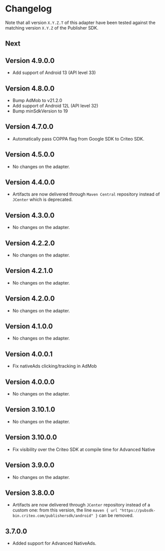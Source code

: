 # Changelog

Note that all version `X.Y.Z.T` of this adapter have been tested against the matching version
`X.Y.Z` of the Publisher SDK.

## Next

## Version 4.9.0.0
* Add support of Android 13 (API level 33)

## Version 4.8.0.0
* Bump AdMob to v21.2.0
* Add support of Android 12L (API level 32)
* Bump minSdkVersion to 19

## Version 4.7.0.0
* Automatically pass COPPA flag from Google SDK to Criteo SDK.

## Version 4.5.0.0
* No changes on the adapter.

## Version 4.4.0.0
* Artifacts are now delivered through `Maven Central` repository instead of `JCenter` which is
  deprecated.

## Version 4.3.0.0
* No changes on the adapter.

## Version 4.2.2.0
* No changes on the adapter.

## Version 4.2.1.0
* No changes on the adapter.

## Version 4.2.0.0
* No changes on the adapter.

## Version 4.1.0.0 
* No changes on the adapter.

## Version 4.0.0.1
* Fix nativeAds clicking/tracking in AdMob

## Version 4.0.0.0
* No changes on the adapter.

## Version 3.10.1.0

* No changes on the adapter.
 
## Version 3.10.0.0

* Fix visibility over the Criteo SDK at compile time for Advanced Native

## Version 3.9.0.0

* No changes on the adapter.

## Version 3.8.0.0

* Artifacts are now delivered through `JCenter` repository instead of a custom one: from this
version, the line `maven { url "https://pubsdk-bin.criteo.com/publishersdk/android" }` can be
removed.

## 3.7.0.0

* Added support for Advanced NativeAds.
